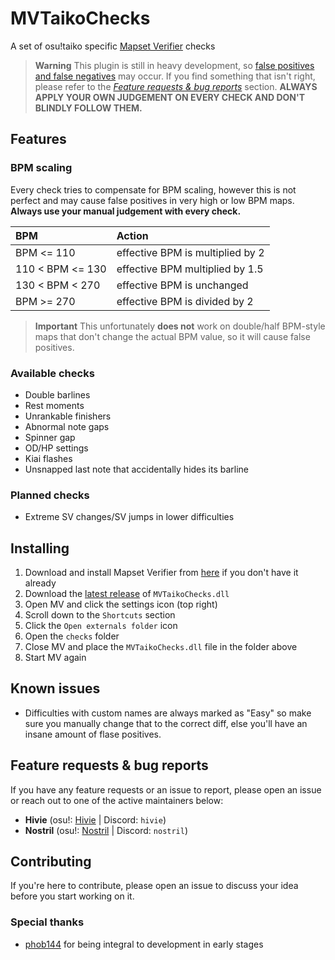 # MVTaikoChecks

A set of osu!taiko specific [Mapset Verifier](https://github.com/Naxesss/MapsetVerifier) checks

> **Warning**
> This plugin is still in heavy development, so [false positives and false negatives](https://en.wikipedia.org/wiki/False_positives_and_false_negatives) may occur. If you find something that isn't right, please refer to the *[Feature requests & bug reports](#feature-requests--bug-reports)* section.
> **ALWAYS APPLY YOUR OWN JUDGEMENT ON EVERY CHECK AND DON'T BLINDLY FOLLOW THEM.**

## Features

### BPM scaling

Every check tries to compensate for BPM scaling, however this is not perfect and may cause false positives in very high or low BPM maps. **Always use your manual judgement with every check.**

| BPM | Action |
| :-- | :-- |
| BPM <= 110 | effective BPM is multiplied by 2 |
| 110 < BPM <= 130 | effective BPM multiplied by 1.5 |
| 130 < BPM < 270 | effective BPM is unchanged |
| BPM >= 270 | effective BPM is divided by 2 |

> **Important**
> This unfortunately **does not** work on double/half BPM-style maps that don't change the actual BPM value, so it will cause false positives.

### Available checks

- Double barlines
- Rest moments
- Unrankable finishers
- Abnormal note gaps
- Spinner gap
- OD/HP settings
- Kiai flashes
- Unsnapped last note that accidentally hides its barline

### Planned checks

- Extreme SV changes/SV jumps in lower difficulties

## Installing

1. Download and install Mapset Verifier from [here](https://github.com/Naxesss/MapsetVerifier#download) if you don't have it already
2. Download the [latest release](https://github.com/Hiviexd/MVTaikoChecks/releases/latest) of `MVTaikoChecks.dll` 
3. Open MV and click the settings icon (top right)
4. Scroll down to the `Shortcuts` section
5. Click the `Open externals folder` icon
6. Open the `checks` folder
7. Close MV and place the `MVTaikoChecks.dll` file in the folder above
8. Start MV again

## Known issues

- Difficulties with custom names are always marked as "Easy" so make sure you manually change that to the correct diff, else you'll have an insane amount of flase positives.

## Feature requests & bug reports

If you have any feature requests or an issue to report, please open an issue or reach out to one of the active maintainers below:

- **Hivie** (osu!: [Hivie](https://osu.ppy.sh/users/14102976) | Discord: `hivie`)
- **Nostril** (osu!: [Nostril](https://osu.ppy.sh/users/11479122) | Discord: `nostril`)

## Contributing

If you're here to contribute, please open an issue to discuss your idea before you start working on it.

### Special thanks

- [phob144](https://github.com/phob144) for being integral to development in early stages

<!-- 
## Notes

[^note-unstable]: This check is currently unstable and may cause false positives.
-->
